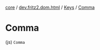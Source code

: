 [core](../../index.md) / [dev.fritz2.dom.html](../index.md) / [Keys](index.md) / [Comma](./-comma.md)

# Comma

(js) `Comma`